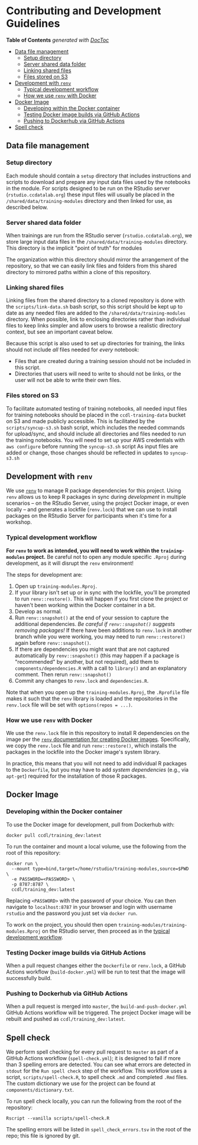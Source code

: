 # Contributing and Development Guidelines

<!-- START doctoc generated TOC please keep comment here to allow auto update -->
<!-- DON'T EDIT THIS SECTION, INSTEAD RE-RUN doctoc TO UPDATE -->
**Table of Contents**  *generated with [DocToc](https://github.com/thlorenz/doctoc)*

- [Data file management](#data-file-management)
  - [Setup directory](#setup-directory)
  - [Server shared data folder](#server-shared-data-folder)
  - [Linking shared files](#linking-shared-files)
  - [Files stored on S3](#files-stored-on-s3)
- [Development with `renv`](#development-with-renv)
  - [Typical development workflow](#typical-development-workflow)
  - [How we use `renv` with Docker](#how-we-use-renv-with-docker)
- [Docker Image](#docker-image)
  - [Developing within the Docker container](#developing-within-the-docker-container)
  - [Testing Docker image builds via GitHub Actions](#testing-docker-image-builds-via-github-actions)
  - [Pushing to Dockerhub via GitHub Actions](#pushing-to-dockerhub-via-github-actions)
- [Spell check](#spell-check)

<!-- END doctoc generated TOC please keep comment here to allow auto update -->

## Data file management

### Setup directory

Each module should contain a `setup` directory that includes instructions and scripts to download and prepare any input data files used by the notebooks in the module.
For scripts designed to be run on the RStudio server (`rstudio.ccdatalab.org`) these input files will usually be placed in the `/shared/data/training-modules` directory and then linked for use, as described below.

### Server shared data folder

When trainings are run from the RStudio server (`rstudio.ccdatalab.org`), we store large input data files in the `/shared/data/training-modules` directory.
This directory is the implicit "point of truth" for modules

The organization within this directory should mirror the arrangement of the repository, so that we can easily link files and folders from this shared directory to mirrored paths within a clone of this repository.

### Linking shared files 

Linking files from the shared directory to a cloned repository is done with the `scripts/link-data.sh` bash script, so this script should be kept up to date as any needed files are added to the `/shared/data/training-modules` directory.
When possible, link to enclosing directories rather than individual files to keep links simpler and allow users to browse a realistic directory context, but see an important caveat below.

Because this script is also used to set up directories for training, the links should not include _all_ files needed for _every_ notebook: 
- Files that are created during a training session should not  be included in this script.
- Directories that users will need to write to should not be links, or the user will not be able to write their own files.

### Files stored on S3

To facilitate automated testing of training notebooks, all needed input files for training notebooks should be placed in the `ccdl-training-data` bucket on S3 and made publicly accessible. 
This is facilitated by the `scripts/syncup-s3.sh` bash script, which includes the needed commands for upload/sync, and should include all directories and files needed to run the training notebooks. 
You will need to set up your AWS credentials with `aws configure` before running the `syncup-s3.sh` script
As input files are added or change, those changes should be reflected in updates to `syncup-s3.sh`


## Development with `renv` 

We use [`renv`](https://rstudio.github.io/renv/index.html) to manage R package dependencies for this project. 
Using `renv` allows us to keep R packages in sync during _development_ in multiple scenarios – on the RStudio Server, using the project Docker image, or even locally – and generates a lockfile (`renv.lock`) that we can use to install packages on the RStudio Server for participants when it's time for a workshop.

### Typical development workflow

**For `renv` to work as intended, you will need to work within the `training-modules` project.**
Be careful not to open any module specific `.Rproj` during development, as it will disrupt the `renv` environment!

The steps for development are:

1. Open up `training-modules.Rproj`.
2. If your library isn't set up or in sync with the lockfile, you'll be prompted to run `renv::restore()`. This will happen if you first clone the project or haven't been working within the Docker container in a bit.
3. Develop as normal.
4. Run `renv::snapshot()` at the end of your session to capture the additional dependencies. *Be careful if `renv::snapshot()` suggests removing packages!* If there have been additions to `renv.lock` in another branch while you were working, you may need to run `renv::restore()` again before `renv::snapshot()`.
5. If there are dependencies you might want that are not captured automatically by `renv::snapshot()` (this may happen if a package is "recommended" by another, but not required), add them to `components/dependencies.R` with a call to `library()` and an explanatory comment. Then rerun `renv::snapshot()`
6. Commit any changes to `renv.lock` and `dependencies.R`.

Note that when you open up the `training-modules.Rproj`, the `.Rprofile` file makes it such that the `renv` library is loaded and the repositories in the `renv.lock` file will be set with `options(repos = ...)`.

### How we use `renv` with Docker

We use the `renv.lock` file in this repository to install R dependencies on the image per the [`renv` documentation for creating Docker images](https://rstudio.github.io/renv/articles/docker.html#creating-docker-images-with-renv-1).
Specifically, we copy the `renv.lock` file and run `renv::restore()`, which installs the packages in the lockfile into the Docker image's system library.

In practice, this means that you will not need to add individual R packages to the `Dockerfile`, but you may have to add _system dependencies_ (e.g., via `apt-get`) required for the installation of those R packages.

## Docker Image

### Developing within the Docker container

To use the Docker image for development, pull from Dockerhub with:

```
docker pull ccdl/training_dev:latest
```

To run the container and mount a local volume, use the following from the root of this repository:

```
docker run \
  --mount type=bind,target=/home/rstudio/training-modules,source=$PWD \
  -e PASSWORD=<PASSWORD> \
  -p 8787:8787 \
  ccdl/training_dev:latest
```

Replacing `<PASSWORD>` with the password of your choice.
You can then navigate to `localhost:8787` in your browser and login with username `rstudio` and the password you just set via `docker run`.

To work on the project, you should then open `training-modules/training-modules.Rproj` on the RStudio server, then proceed as in the [typical development workflow](#typical-development-workflow).

### Testing Docker image builds via GitHub Actions

When a pull request changes either the `Dockerfile` or `renv.lock`, a GitHub Actions workflow (`build-docker.yml`) will be run to test that the image will successfully build.

### Pushing to Dockerhub via GitHub Actions

When a pull request is merged into `master`, the `build-and-push-docker.yml` GitHub Actions workflow will be triggered. 
The project Docker image will be rebuilt and pushed as `ccdl/training_dev:latest`.

## Spell check

We perform spell checking for every pull request to `master` as part of a GitHub Actions workflow (`spell-check.yml`); it is designed to fail if more than 3 spelling errors are detected.
You can see what errors are detected in `stdout` for the `Run spell check` step of the workflow.
This workflow uses a script, `scripts/spell-check.R`, to spell check `.md` and completed `.Rmd` files.
The custom dictionary we use for the project can be found at `components/dictionary.txt`. 

To run spell check locally, you can run the following from the root of the repository:

```
Rscript --vanilla scripts/spell-check.R
```

The spelling errors will be listed in `spell_check_errors.tsv` in the root of the repo; this file is ignored by git.
